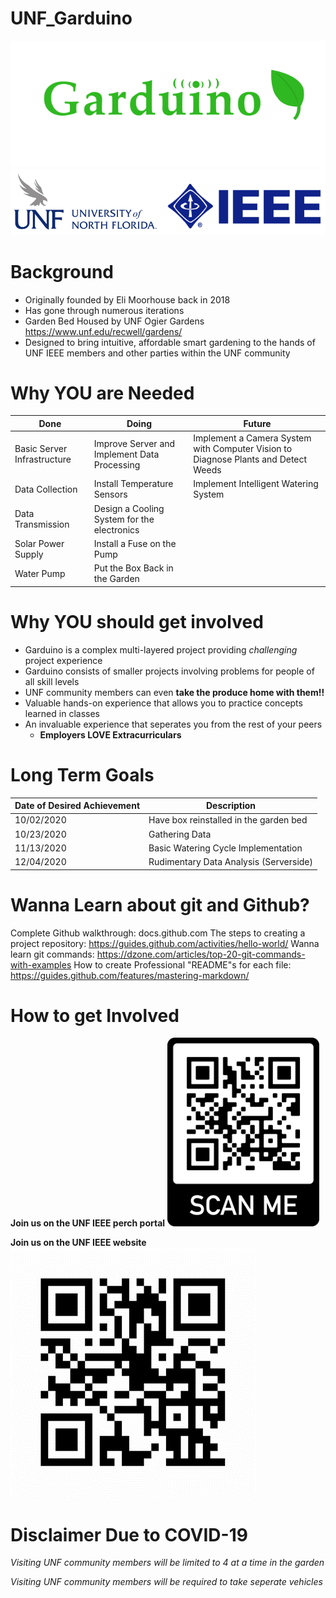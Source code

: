 # UNF_Garduino
![Garduino Logo](https://github.com/UNF-IEEE-Student-Branch/UNF_Garduino/blob/master/media/images/Garduino%20Logo.png)
![IEEE Logo](https://github.com/UNF-IEEE-Student-Branch/UNF_Garduino/blob/master/media/images/UNF%20IEEE%20Logo.png)

# Background

* Originally founded by Eli Moorhouse back in 2018
* Has gone through numerous iterations
* Garden Bed Housed by UNF Ogier Gardens https://www.unf.edu/recwell/gardens/
* Designed to bring intuitive, affordable smart gardening to the hands of UNF IEEE members and other parties within the UNF community

# Why YOU are Needed

Done | Doing | Future
---- | ----- | ------
Basic Server Infrastructure | Improve Server and Implement Data Processing | Implement a Camera System with Computer Vision to Diagnose Plants and Detect Weeds
Data Collection | Install Temperature Sensors | Implement Intelligent Watering System
Data Transmission | Design a Cooling System for the electronics | 
Solar Power Supply | Install a Fuse on the Pump | 
Water Pump | Put the Box Back in the Garden | 

# Why YOU should get involved

* Garduino is a complex multi-layered project providing _challenging_ project experience
* Garduino consists of smaller projects involving problems for people of all skill levels
* UNF community members can even **take the produce home with them!!**
* Valuable hands-on experience that allows you to practice concepts learned in classes
* An invaluable experience that seperates you from the rest of your peers
  * **Employers LOVE Extracurriculars**

# Long Term Goals

Date of Desired Achievement | Description
--------------------------- | -----------
10/02/2020 | Have box reinstalled in the garden bed
10/23/2020 | Gathering Data
11/13/2020 | Basic Watering Cycle Implementation
12/04/2020 | Rudimentary Data Analysis (Serverside)

# Wanna Learn about git and Github?

Complete Github walkthrough: docs.github.com
The steps to creating a project repository: https://guides.github.com/activities/hello-world/
Wanna learn git commands:  https://dzone.com/articles/top-20-git-commands-with-examples
How to create Professional "README"s for each file: https://guides.github.com/features/mastering-markdown/

# How to get Involved

**Join us on the UNF IEEE perch portal** ![Perch Portal QR](https://github.com/UNF-IEEE-Student-Branch/UNF_Garduino/blob/master/media/images/UNF%20IEEE%20Perch%20Portal%20QR.png)

**Join us on the UNF IEEE website** ![IEEE website QR](https://github.com/UNF-IEEE-Student-Branch/UNF_Garduino/blob/master/media/images/UNF%20IEEE%20Website%20QR.png)

# Disclaimer Due to COVID-19

_Visiting UNF community members will be limited to 4 at a time in the garden_

_Visiting UNF community members will be required to take seperate vehicles_
